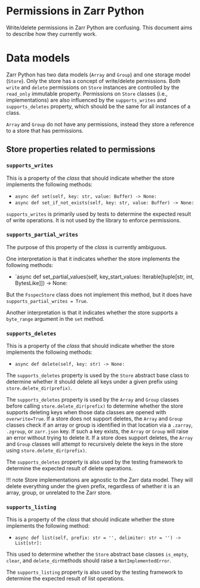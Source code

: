 # Permissions in Zarr Python

Write/delete permissions in Zarr Python are confusing. This document aims to describe how they currently work.

# Data models

Zarr Python has two data models (`Array` and `Group`) and one storage model (`Store`). Only the store has a concept of write/delete permissions. Both `write` and `delete` permissions on `Store` instances are controlled by the `read_only` immutable property. Permissions on `Store` classes (i.e., implementations) are also influenced by the `supports_writes` and `supports_deletes` property, which should be the same for all instances of a class.

`Array` and `Group` do not have any permissions, instead they store a reference to a store that has permissions.

## Store properties related to permissions

### `supports_writes`

This is a property of the *class* that should indicate whether the store implements the following methods:

- `async def set(self, key: str, value: Buffer) -> None:`
- `async def set_if_not_exists(self, key: str, value: Buffer) -> None:`

`supports_writes` is primarily used by tests to determine the expected result of write operations. It is not used by the library to enforce permissions.

### `supports_partial_writes`

The purpose of this property of the *class* is currently ambiguous.

One interpretation is that it indicates whether the store implements the following methods:

- `async def set_partial_values(self, key_start_values: Iterable[tuple[str, int, BytesLike]]) -> None:

But the `FsspecStore` class does not implement this method, but it does have `supports_partial_writes = True`.

Another interpretation is that it indicates whether the store supports a `byte_range` argument in the `set` method.

### `supports_deletes`

This is a property of the *class* that should indicate whether the store implements the following methods:

- `async def delete(self, key: str) -> None:`

The `supports_deletes` property is used by the `Store` abstract base class to determine whether it should delete all keys under a given prefix using `store.delete_dir(prefix)`.

The `supports_deletes` property is used by the `Array` and `Group` classes before calling `store.delete_dir(prefix)` to determine whether the store supports deleting keys when those data classes are opened with `overwrite=True`. If a store does not support deletes, the `Array` and `Group` classes check if an array or group is identified in that location via a `.zarray`, `.zgroup`, or `zarr.json` key. If such a key exists, the `Array` or `Group` will raise an error without trying to delete it. If a store does support deletes, the `Array` and `Group` classes will attempt to recursively delete the keys in the store using `store.delete_dir(prefix)`.

The `supports_deletes` property is also used by the testing framework to determine the expected result of delete operations.

!!! note
    Store implementations are agnostic to the Zarr data model. They will delete everything under the given prefix, regardless of whether it is an array, group, or unrelated to the Zarr store.

### `supports_listing`

This is a property of the *class* that should indicate whether the store implements the following method:

- `async def list(self, prefix: str = '', delimiter: str = '') -> List[str]:`

This used to determine whether the `Store` abstract base classes `is_empty`, `clear`, and `delete_dir`methods should raise a `NotImplementedError`.

The `supports_listing` property is also used by the testing framework to determine the expected result of list operations.
